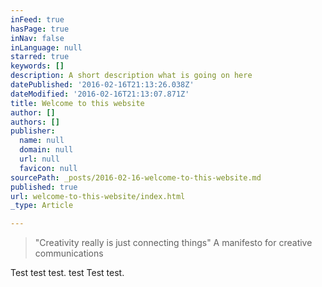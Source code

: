 ```yaml
---
inFeed: true
hasPage: true
inNav: false
inLanguage: null
starred: true
keywords: []
description: A short description what is going on here
datePublished: '2016-02-16T21:13:26.038Z'
dateModified: '2016-02-16T21:13:07.871Z'
title: Welcome to this website
author: []
authors: []
publisher:
  name: null
  domain: null
  url: null
  favicon: null
sourcePath: _posts/2016-02-16-welcome-to-this-website.md
published: true
url: welcome-to-this-website/index.html
_type: Article

---
```

> "Creativity really is just connecting things" A manifesto for creative communications

Test test test. test Test test.
